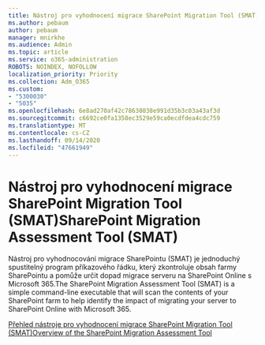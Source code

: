 ```yaml
---
title: Nástroj pro vyhodnocení migrace SharePoint Migration Tool (SMAT)
ms.author: pebaum
author: pebaum
manager: mnirkhe
ms.audience: Admin
ms.topic: article
ms.service: o365-administration
ROBOTS: NOINDEX, NOFOLLOW
localization_priority: Priority
ms.collection: Adm_O365
ms.custom:
- "5300030"
- "5035"
ms.openlocfilehash: 6e8ad270af42c78638038e991d35b3c03a43af3d
ms.sourcegitcommit: c6692ce0fa1358ec3529e59ca0ecdfdea4cdc759
ms.translationtype: MT
ms.contentlocale: cs-CZ
ms.lasthandoff: 09/14/2020
ms.locfileid: "47661949"
---
```

# <a name="sharepoint-migration-assessment-tool-smat"></a><span data-ttu-id="196cb-102">Nástroj pro vyhodnocení migrace SharePoint Migration Tool (SMAT)</span><span class="sxs-lookup"><span data-stu-id="196cb-102">SharePoint Migration Assessment Tool (SMAT)</span></span>

<span data-ttu-id="196cb-103">Nástroj pro vyhodnocování migrace SharePointu (SMAT) je jednoduchý spustitelný program příkazového řádku, který zkontroluje obsah farmy SharePointu a pomůže určit dopad migrace serveru na SharePoint Online s Microsoft 365.</span><span class="sxs-lookup"><span data-stu-id="196cb-103">The SharePoint Migration Assessment Tool (SMAT) is a simple command-line executable that will scan the contents of your SharePoint farm to help identify the impact of migrating your server to SharePoint Online with Microsoft 365.</span></span>

[<span data-ttu-id="196cb-104">Přehled nástroje pro vyhodnocení migrace SharePoint Migration Tool (SMAT)</span><span class="sxs-lookup"><span data-stu-id="196cb-104">Overview of the SharePoint Migration Assessment Tool</span></span>](https://docs.microsoft.com/sharepointmigration/overview-of-the-sharepoint-migration-assessment-tool)
